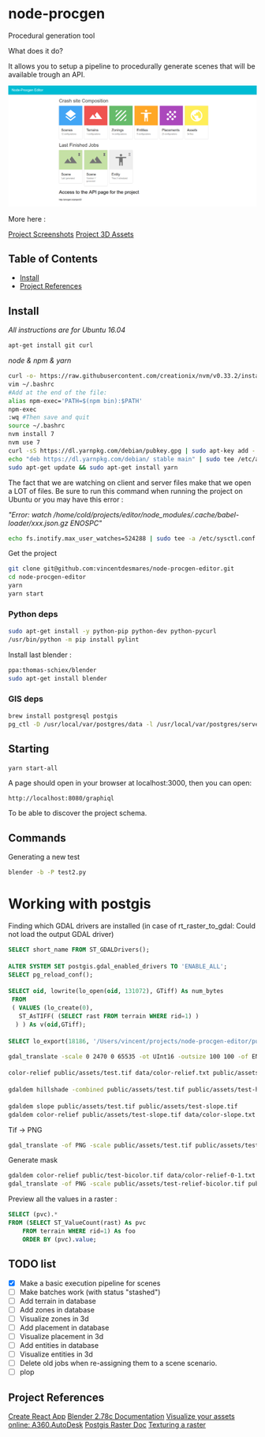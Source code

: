 # node-procgen

Procedural generation tool

What does it do?

It allows you to setup a pipeline to procedurally generate scenes that will be available trough an API.

![Scene generation main page](/data/screenshots/2.png)

More here :

[Project Screenshots](/data/screenshots)
[Project 3D Assets](/data/3dassets)

## Table of Contents

- [Install](#install)
- [Project References](#project-references)

## Install

*All instructions are for Ubuntu 16.04*

```bash
apt-get install git curl
```

*node & npm & yarn*
```bash
curl -o- https://raw.githubusercontent.com/creationix/nvm/v0.33.2/install.sh | bash
vim ~/.bashrc
#Add at the end of the file:
alias npm-exec='PATH=$(npm bin):$PATH'
npm-exec
:wq #Then save and quit
source ~/.bashrc
nvm install 7
nvm use 7
curl -sS https://dl.yarnpkg.com/debian/pubkey.gpg | sudo apt-key add -
echo "deb https://dl.yarnpkg.com/debian/ stable main" | sudo tee /etc/apt/sources.list.d/yarn.list
sudo apt-get update && sudo apt-get install yarn
```

The fact that we are watching on client and server files make that we open a LOT of files.
Be sure to run this command when running the project on Ubuntu or you may have this error :

*"Error: watch /home/cold/projects/editor/node_modules/.cache/babel-loader/xxx.json.gz ENOSPC"*

```bash
echo fs.inotify.max_user_watches=524288 | sudo tee -a /etc/sysctl.conf && sudo sysctl -p
```

Get the project

```bash
git clone git@github.com:vincentdesmares/node-procgen-editor.git
cd node-procgen-editor
yarn
yarn start
``` 

### Python deps

```bash
sudo apt-get install -y python-pip python-dev python-pycurl 
/usr/bin/python -m pip install pylint
```

Install last blender :
```bash
ppa:thomas-schiex/blender
sudo apt-get install blender
```

### GIS deps

```bash
brew install postgresql postgis
pg_ctl -D /usr/local/var/postgres/data -l /usr/local/var/postgres/server.log start
```

## Starting

```bash
yarn start-all
```

A page should open in your browser at localhost:3000, then you can open:
```
http://localhost:8080/graphiql
```
To be able to discover the project schema.

## Commands

Generating a new test
```bash
blender -b -P test2.py
```

# Working with postgis

Finding which GDAL drivers are installed (in case of rt_raster_to_gdal: Could not load the output GDAL driver)
```sql
SELECT short_name FROM ST_GDALDrivers();

ALTER SYSTEM SET postgis.gdal_enabled_drivers TO 'ENABLE_ALL';
SELECT pg_reload_conf();

SELECT oid, lowrite(lo_open(oid, 131072), GTiff) As num_bytes
 FROM
 ( VALUES (lo_create(0),
   ST_AsTIFF( (SELECT rast FROM terrain WHERE rid=1) )
  ) ) As v(oid,GTiff);

SELECT lo_export(18186, '/Users/vincent/projects/node-procgen-editor/public/test.tif');
```

```bash
gdal_translate -scale 0 2470 0 65535 -ot UInt16 -outsize 100 100 -of ENVI public/assets/test.tif public/assets/test.bin

color-relief public/assets/test.tif data/color-relief.txt public/assets/test-relief.tif

gdaldem hillshade -combined public/assets/test.tif public/assets/test-hillshade.tif

gdaldem slope public/assets/test.tif public/assets/test-slope.tif
gdaldem color-relief public/assets/test-slope.tif data/color-slope.txt public/assets/test-slopeshade.tif
```
Tif -> PNG
```bash
gdal_translate -of PNG -scale public/assets/test.tif public/assets/test-output.png
```
Generate mask
```bash
gdaldem color-relief public/test-bicolor.tif data/color-relief-0-1.txt public/assets/test-relief-bicolor.tif
gdal_translate -of PNG -scale public/assets/test-relief-bicolor.tif public/assets/test-output-bicolor.png
```

Preview all the values in a raster :

```sql
SELECT (pvc).*
FROM (SELECT ST_ValueCount(rast) As pvc
    FROM terrain WHERE rid=1) As foo
    ORDER BY (pvc).value;
```
## TODO list

- [x] Make a basic execution pipeline for scenes
- [ ] Make batches work (with status "stashed")
- [ ] Add terrain in database
- [ ] Add zones in database
- [ ] Visualize zones in 3d
- [ ] Add placement in database
- [ ] Visualize placement in 3d
- [ ] Add entities in database
- [ ] Visualize entities in 3d
- [ ] Delete old jobs when re-assigning them to a scene scenario.
- [ ] plop

## Project References
[Create React App](https://github.com/facebookincubator/create-react-app)
[Blender 2.78c Documentation](https://docs.blender.org/api/blender_python_api_2_78c_release/)
[Visualize your assets online: A360.AutoDesk](https://a360.autodesk.com/viewer/)
[Postgis Raster Doc](https://postgis.net/docs/using_raster_dataman.html)
[Texturing a raster](http://blog.mastermaps.com/2013/10/textural-terrains-with-threejs.html)